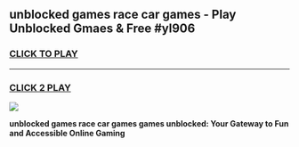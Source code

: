 
## unblocked games race car games - Play Unblocked Gmaes & Free #yl906
<h3>
<a href="https://premium.freeplayer.one?title=unblocked_games_race_car_games&ref=03M">CLICK TO PLAY</a></h3>
<hr>

<h3>
<a href="https://premium.freeplayer.one?title=unblocked_games_race_car_games&ref=03M">CLICK 2 PLAY</a>
  
</h3>

<a href="https://premium.freeplayer.one?title=unblocked_games_race_car_games&ref=03M"><img src="https://clearcache.store/games.png"></a>


**unblocked games race car games games unblocked: Your Gateway to Fun and Accessible Online Gaming**
